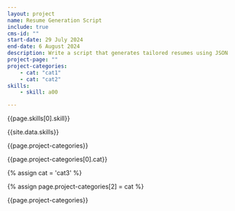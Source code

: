 ```yaml
---
layout: project
name: Resume Generation Script
include: true
cms-id: ""
start-date: 29 July 2024
end-date: 6 August 2024
description: Write a script that generates tailored resumes using JSON data and Markdown to ease the process of creating resume's tailored for each application.
project-page: ""
project-categories:
    - cat: "cat1"
    - cat: "cat2"
skills:
    - skill: a00

---
```

{{page.skills[0].skill}}

{{site.data.skills}}

{{page.project-categories}}

{{page.project-categories[0].cat}}

{% assign cat = 'cat3' %}

{% assign page.project-categories[2] = cat %}


{{page.project-categories}}
